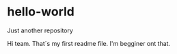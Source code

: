 # hello-world
Just another repository

Hi team. That´s my first readme file. I'm begginer ont that.
